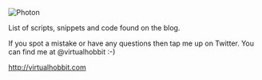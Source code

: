 ![Photon](https://github.com/virtualhobbit/blog/blob/master/banner.jpg "Banner")



List of scripts, snippets and code found on the blog.

If you spot a mistake or have any questions then tap me up on Twitter.  You can find me at @virtualhobbit :-)

http://virtualhobbit.com
